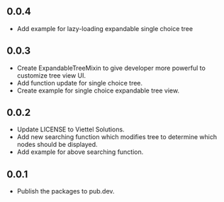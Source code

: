 ## 0.0.4

* Add example for lazy-loading expandable single choice tree

## 0.0.3

* Create ExpandableTreeMixin to give developer more powerful to customize tree view UI.
* Add function update for single choice tree.
* Create example for single choice expandable tree view.

## 0.0.2

* Update LICENSE to Viettel Solutions.
* Add new searching function which modifies tree to determine which nodes should be displayed.
* Add example for above searching function.

## 0.0.1

* Publish the packages to pub.dev.

